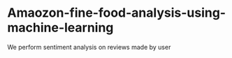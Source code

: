 # Amaozon-fine-food-analysis-using-machine-learning
We perform sentiment analysis on reviews made by user
